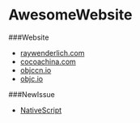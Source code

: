 AwesomeWebsite
==============

###Website
* [raywenderlich.com](http://www.raywenderlich.com/)  
* [cocoachina.com](http://www.cocoachina.com/)
* [objccn.io](http://objccn.io/)  
* [objc.io](http://www.objc.io/)

  
  
###NewIssue
* [NativeScript](http://docs.nativescript.org/index)


